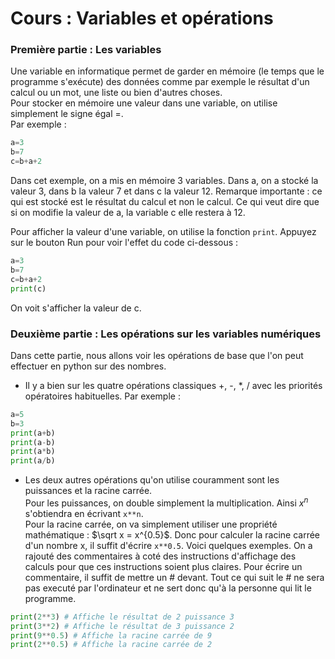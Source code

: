 # Cours : Variables et opérations

### Première partie : Les variables

Une variable en informatique permet de garder en mémoire (le temps que le programme s'exécute) des données comme par exemple le résultat d'un calcul ou un mot, une liste ou bien d'autres choses.  
Pour stocker en mémoire une valeur dans une variable, on utilise simplement le signe égal =.  
Par exemple : 
```python
a=3
b=7
c=b+a+2
```
Dans cet exemple, on a mis en mémoire 3 variables. Dans a, on a stocké la valeur 3, dans b la valeur 7 et dans c la valeur 12. Remarque importante : ce qui est stocké est le résultat du calcul et non le calcul. Ce qui veut dire que si on modifie la valeur de a, la variable c elle restera à 12.

Pour afficher la valeur d'une variable, on utilise la fonction `print`. Appuyez sur le bouton Run pour voir l'effet du code ci-dessous :
```python runnable
a=3
b=7
c=b+a+2
print(c)
```
On voit s'afficher la valeur de c. 

### Deuxième partie : Les opérations sur les variables numériques

Dans cette partie, nous allons voir les opérations de base que l'on peut effectuer en python sur des nombres.

+ Il y a bien sur les quatre opérations classiques +, -, \*, / avec les priorités opératoires habituelles. Par exemple :
```python runnable
a=5
b=3
print(a+b)
print(a-b)
print(a*b)
print(a/b)
```
+ Les deux autres opérations qu'on utilise couramment sont les puissances et la racine carrée.  
Pour les puissances, on double simplement la multiplication. Ainsi $`x^n`$ s'obtiendra en écrivant `x**n`.  
Pour la racine carrée, on va simplement utiliser une propriété mathématique : $`\sqrt x = x^{0.5}`$. Donc pour calculer la racine carrée d'un nombre x, il suffit d'écrire `x**0.5`.  Voici quelques exemples. On a rajouté des commentaires à coté des instructions d'affichage des calculs pour que ces instructions soient plus claires. Pour écrire un commentaire, il suffit de mettre un # devant. Tout ce qui suit le # ne sera pas executé par l'ordinateur et ne sert donc qu'à la personne qui lit le programme.
```python runnable
print(2**3) # Affiche le résultat de 2 puissance 3
print(3**2) # Affiche le résultat de 3 puissance 2
print(9**0.5) # Affiche la racine carrée de 9
print(2**0.5) # Affiche la racine carrée de 2
```

